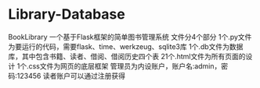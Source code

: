# Library-Database
BookLibrary
一个基于Flask框架的简单图书管理系统
文件分4个部分
1个.py文件为要运行的代码，需要flask、time、werkzeug、sqlite3库
1个.db文件为数据库，其中包含书籍、读者、借阅、借阅历史四个表
21个.html文件为所有页面的设计
1个.css文件为网页的底层框架
管理员为内设账户，账户名:admin，密码:123456
读者账户可以通过注册获得
